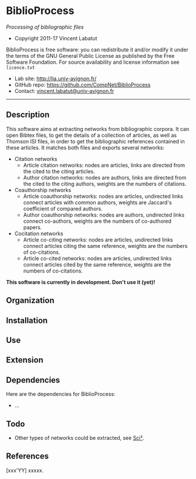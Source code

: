 BiblioProcess
=======
*Processing of bibliographic files*

* Copyright 2011-17 Vincent Labatut

BiblioProcess is free software: you can redistribute it and/or modify it under the terms of the GNU General Public License as published by the Free Software Foundation. For source availability and license information see `licence.txt`

* Lab site: http://lia.univ-avignon.fr/
* GitHub repo: https://github.com/CompNet/BiblioProcess
* Contact: vincent.labatut@univ-avignon.fr

-----------------------------------------------------------------------

## Description
This software aims at extracting networks from bibliographic corpora. It can open Bibtex files, to get the details of a collection of articles,
as well as Thomson ISI files, in order to get the bibliographic references contained in these articles. It matches both files and exports several
networks:
* Citation networks
  * Article citation networks: nodes are articles, links are directed from the cited to the citing articles.
  * Author citation networks: nodes are authors, links are directed from the cited to the citing authors, weights are the numbers of citations.
* Coauthorship networks
	* Article coauthorship networks: nodes are articles, undirected links connect articles with common authors, weights are Jaccard's coefficient of compared authors.
	* Author coauthorship networks: nodes are authors, undirected links connect co-authors, weights are the numbers of co-authored papers.
* Cocitation networks
	* Article co-citing networks: nodes are articles, undirected links connect articles citing the same reference, weights are the numbers of co-citations.
	* Article co-cited networks: nodes are articles, undirected links connect articles cited by the same reference, weights are the numbers of co-citations.

**This software is currently in development. Don't use it (yet)!**

## Organization

## Installation

## Use

## Extension

## Dependencies
Here are the dependencies for BiblioProcess:
* ...

## Todo
* Other types of networks could be extracted, see [Sci²](http://wiki.cns.iu.edu/pages/viewpage.action?pageId=1245863#id-4.9NetworkAnalysis(WithWhom?)-4.9.1NetworkExtraction).

## References
[xxx'YY] xxxxx.
